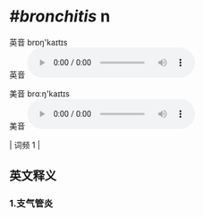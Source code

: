 # ***\#bronchitis*** n
英音 brɒŋ'kaɪtɪs  
英音
<audio src="./media/bronchitis1.aac" controls="controls"></audio>

美音 brɑːŋ'kaɪtɪs  
美音
<audio src="./media/bronchitis2.aac" controls="controls"></audio>



| 词频 1 |  

英文释义
---
### 1.**支气管炎**  


